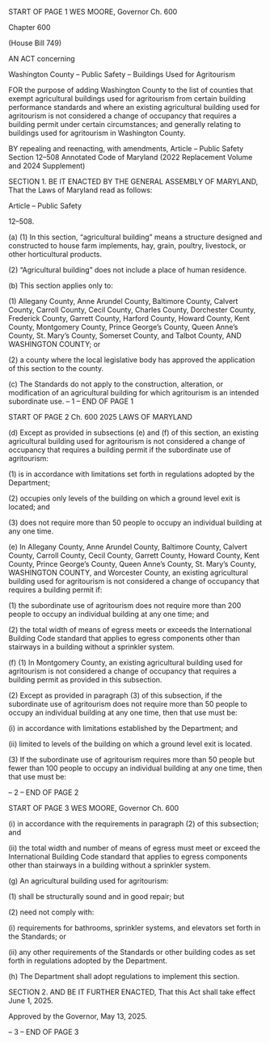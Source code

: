 START OF PAGE 1
WES MOORE, Governor Ch. 600

Chapter 600

(House Bill 749)

AN ACT concerning

Washington County – Public Safety – Buildings Used for Agritourism

FOR the purpose of adding Washington County to the list of counties that exempt
agricultural buildings used for agritourism from certain building performance
standards and where an existing agricultural building used for agritourism is not
considered a change of occupancy that requires a building permit under certain
circumstances; and generally relating to buildings used for agritourism in
Washington County.

BY repealing and reenacting, with amendments,
Article – Public Safety
Section 12–508
Annotated Code of Maryland
(2022 Replacement Volume and 2024 Supplement)

SECTION 1. BE IT ENACTED BY THE GENERAL ASSEMBLY OF MARYLAND,
That the Laws of Maryland read as follows:

Article – Public Safety

12–508.

(a) (1) In this section, “agricultural building” means a structure designed and
constructed to house farm implements, hay, grain, poultry, livestock, or other horticultural
products.

(2) “Agricultural building” does not include a place of human residence.

(b) This section applies only to:

(1) Allegany County, Anne Arundel County, Baltimore County, Calvert
County, Carroll County, Cecil County, Charles County, Dorchester County, Frederick
County, Garrett County, Harford County, Howard County, Kent County, Montgomery
County, Prince George’s County, Queen Anne’s County, St. Mary’s County, Somerset
County, and Talbot County, AND WASHINGTON COUNTY; or

(2) a county where the local legislative body has approved the application
of this section to the county.

(c) The Standards do not apply to the construction, alteration, or modification of
an agricultural building for which agritourism is an intended subordinate use.
– 1 –
END OF PAGE 1

START OF PAGE 2
Ch. 600 2025 LAWS OF MARYLAND

(d) Except as provided in subsections (e) and (f) of this section, an existing
agricultural building used for agritourism is not considered a change of occupancy that
requires a building permit if the subordinate use of agritourism:

(1) is in accordance with limitations set forth in regulations adopted by the
Department;

(2) occupies only levels of the building on which a ground level exit is
located; and

(3) does not require more than 50 people to occupy an individual building
at any one time.

(e) In Allegany County, Anne Arundel County, Baltimore County, Calvert
County, Carroll County, Cecil County, Garrett County, Howard County, Kent County,
Prince George’s County, Queen Anne’s County, St. Mary’s County, WASHINGTON
COUNTY, and Worcester County, an existing agricultural building used for agritourism is
not considered a change of occupancy that requires a building permit if:

(1) the subordinate use of agritourism does not require more than 200
people to occupy an individual building at any one time; and

(2) the total width of means of egress meets or exceeds the International
Building Code standard that applies to egress components other than stairways in a
building without a sprinkler system.

(f) (1) In Montgomery County, an existing agricultural building used for
agritourism is not considered a change of occupancy that requires a building permit as
provided in this subsection.

(2) Except as provided in paragraph (3) of this subsection, if the
subordinate use of agritourism does not require more than 50 people to occupy an individual
building at any one time, then that use must be:

(i) in accordance with limitations established by the Department;
and

(ii) limited to levels of the building on which a ground level exit is
located.

(3) If the subordinate use of agritourism requires more than 50 people but
fewer than 100 people to occupy an individual building at any one time, then that use must
be:

– 2 –
END OF PAGE 2

START OF PAGE 3
WES MOORE, Governor Ch. 600

(i) in accordance with the requirements in paragraph (2) of this
subsection; and

(ii) the total width and number of means of egress must meet or
exceed the International Building Code standard that applies to egress components other
than stairways in a building without a sprinkler system.

(g) An agricultural building used for agritourism:

(1) shall be structurally sound and in good repair; but

(2) need not comply with:

(i) requirements for bathrooms, sprinkler systems, and elevators set
forth in the Standards; or

(ii) any other requirements of the Standards or other building codes
as set forth in regulations adopted by the Department.

(h) The Department shall adopt regulations to implement this section.

SECTION 2. AND BE IT FURTHER ENACTED, That this Act shall take effect June
1, 2025.

Approved by the Governor, May 13, 2025.

– 3 –
END OF PAGE 3